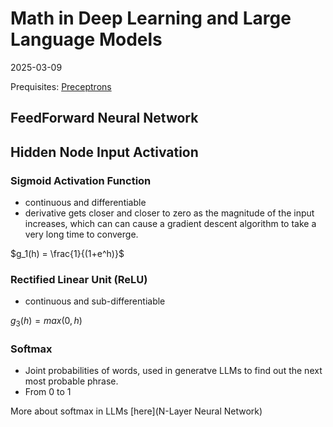 # Math in Deep Learning and Large Language Models
2025-03-09

Prequisites: [Preceptrons](http://github.efeng2.io/page/blog/AI%20and%20ML%20Algorithms/Markov%20Models/Preceptrons)

## FeedForward Neural Network

## Hidden Node Input Activation

### Sigmoid Activation Function
- continuous and differentiable
- derivative gets
closer and closer to zero as the magnitude of the input increases, which can can cause a gradient descent algorithm to take
a very long time to converge.

$g_1(h) = \frac{1}{(1+e^h)}$

### Rectified Linear Unit (ReLU)

- continuous and sub-differentiable

$g_3(h) = max(0,h)$

### Softmax

- Joint probabilities of words, used in generatve LLMs to find out the next most probable phrase.
- From 0 to 1

More about softmax in LLMs [here](N-Layer Neural Network)